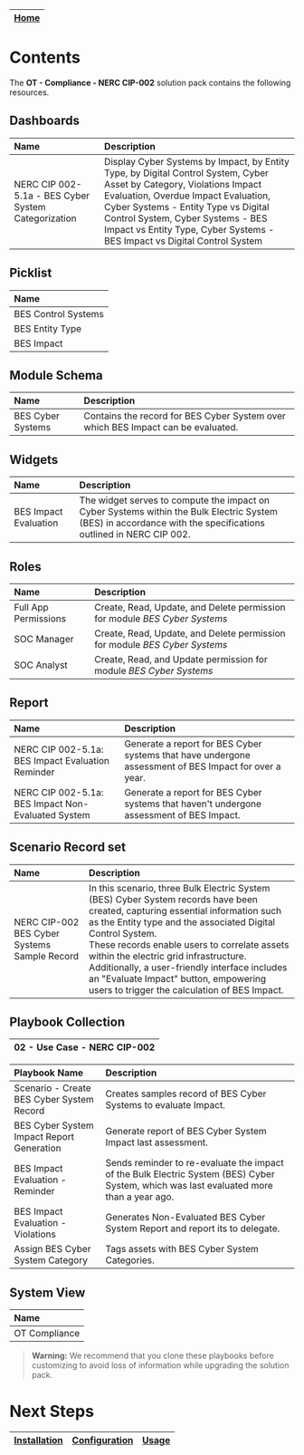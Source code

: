 | [Home](../README.md) |
| -------------------- |

  # Contents

The **OT - Compliance - NERC CIP-002** solution pack contains the following resources.

## Dashboards

| Name                                                | Description                                                                                                                                                                                                                                                                                                          |
| :-------------------------------------------------- | :------------------------------------------------------------------------------------------------------------------------------------------------------------------------------------------------------------------------------------------------------------------------------------------------------------------- |
| NERC CIP 002-5.1a - BES Cyber System Categorization | Display Cyber Systems by Impact, by Entity Type, by Digital Control System, Cyber Asset by Category, Violations Impact Evaluation, Overdue Impact Evaluation, Cyber Systems - Entity Type vs Digital Control System, Cyber Systems - BES Impact vs Entity Type, Cyber Systems - BES Impact vs Digital Control System |

## Picklist

| Name                |
| :------------------ |
| BES Control Systems |
| BES Entity Type     |
| BES Impact          |

## Module Schema

| Name              | Description                                                                      |
| :---------------- | :------------------------------------------------------------------------------- |
| BES Cyber Systems | Contains the record for BES Cyber System over which BES Impact can be evaluated. |


## Widgets

| Name                  | Description                                                                                                                                                    |
| :-------------------- | :------------------------------------------------------------------------------------------------------------------------------------------------------------- |
| BES Impact Evaluation | The widget serves to compute the impact on Cyber Systems within the Bulk Electric System (BES) in accordance with the specifications outlined in NERC CIP 002. |


## Roles

| Name                 | Description                                                                |
| :------------------- | :------------------------------------------------------------------------- |
| Full App Permissions | Create, Read, Update, and Delete permission for module *BES Cyber Systems* |
| SOC Manager          | Create, Read, Update, and Delete permission for module *BES Cyber Systems* |
| SOC Analyst          | Create, Read, and Update permission for module *BES Cyber Systems*         |

## Report

| Name                                               | Description                                                                                           |
| :------------------------------------------------- | :---------------------------------------------------------------------------------------------------- |
| NERC CIP 002-5.1a: BES Impact Evaluation Reminder  | Generate a report for BES Cyber systems that have undergone assessment of BES Impact for over a year. |
| NERC CIP 002-5.1a: BES Impact Non-Evaluated System | Generate a report for BES Cyber systems that haven't undergone assessment of BES Impact.              |

## Scenario Record set 

| Name                                         | Description                                                                                                                                                                                   |
| :------------------------------------------- | :-------------------------------------------------------------------------------------------------------------------------------------------------------------------------------------------- |
| NERC CIP-002 BES Cyber Systems Sample Record | In this scenario, three Bulk Electric System (BES) Cyber System records have been created, capturing essential information such as the Entity type and the associated Digital Control System. <br> These records enable users to correlate assets within the electric grid infrastructure. Additionally, a user-friendly interface includes an "Evaluate Impact" button, empowering users to trigger the calculation of BES Impact. |



## Playbook Collection

| 02 - Use Case - NERC CIP-002 |
| :--------------------------: |

| Playbook Name                             | Description                                                                                                                             |
| :---------------------------------------- | :-------------------------------------------------------------------------------------------------------------------------------------- |
| Scenario - Create BES Cyber System Record | Creates samples record of BES Cyber Systems to evaluate Impact.                                                                         |
| BES Cyber System Impact Report Generation | Generate report of BES Cyber System Impact last assessment.                                                                             |
| BES Impact Evaluation - Reminder          | Sends reminder to re-evaluate the impact of the Bulk Electric System (BES) Cyber System, which was last evaluated more than a year ago. |
| BES Impact Evaluation - Violations        | Generates Non-Evaluated BES Cyber System Report and report its to delegate.                                                             |
| Assign BES Cyber System Category          | Tags assets with BES Cyber System Categories.                                                                                           |



## System View

| Name          |
| :------------ |
| OT Compliance |


>**Warning:** We recommend that you clone these playbooks before customizing to avoid loss of information while upgrading the solution pack.

# Next Steps
| [Installation](./setup.md#installation) | [Configuration](./setup.md#configuration) | [Usage](./usage.md) |
| --------------------------------------- | ----------------------------------------- | ------------------- |